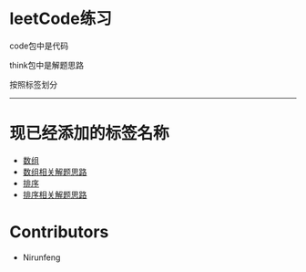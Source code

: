 # leetCode练习
code包中是代码

think包中是解题思路

按照标签划分

---
# 现已经添加的标签名称
- [数组](src/code/Arrays)
- [数组相关解题思路](src/thinking/Arrays)
- [排序](src/code/Sort)
- [排序相关解题思路](src/thinking/Sort)
# Contributors
- Nirunfeng

